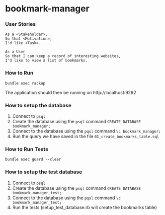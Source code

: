 # bookmark-manager

### User Stories

```
As a <Stakeholder>,
So that <Motivation>,
I'd like <Task>.

As a User
So that I can keep a record of interesting websites,
I'd like to view a list of bookmarks.
```

### How to Run

```
bundle exec rackup
```

The application should then be running on http://localhost:9292

### How to setup the database

1. Connect to `psql`
2. Create the database using the `psql` command `CREATE DATABASE bookmark_manager;`
3. Connect to the database using the `pqsl` command `\c bookmark_manager;`
4. Run the query we have saved in the file `01_create_bookmarks_table.sql`

### How to Run Tests

```
bundle exec guard --clear
```

### How to setup the test database

1. Connect to `psql`
2. Create the database using the `psql` command `CREATE DATABASE bookmark_manager_test;`
3. Connect to the database using the `pqsl` command `\c bookmark_manager_test;`
4. Run the tests (setup_test_database.rb will create the bookmarks table)
